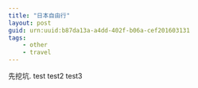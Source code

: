 ```yaml
---
title: "日本自由行"
layout: post
guid: urn:uuid:b87da13a-a4dd-402f-b06a-cef201603131
tags:
    - other
    - travel
---
```


先挖坑.
test
test2
test3
